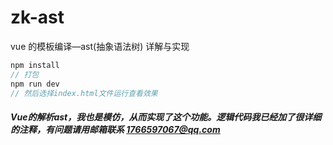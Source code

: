 # zk-ast
vue 的模板编译—ast(抽象语法树) 详解与实现
``` javascript
npm install
// 打包
npm run dev
// 然后选择index.html文件运行查看效果
```

##### Vue的解析ast，我也是模仿，从而实现了这个功能。逻辑代码我已经加了很详细的注释，有问题请用邮箱联系 1766597067@qq.com
